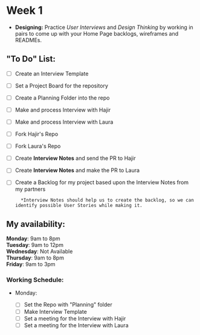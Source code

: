 # Week 1
- **Designing:** Practice *User Interviews* and *Design Thinking* by working in pairs to come up with your Home Page backlogs, wireframes and READMEs.

## "To Do" List:  
- [ ] Create an Interview Template
- [ ] Set a Project Board for the repository
- [ ] Create a Planning Folder into the repo
- [ ] Make and process Interview with Hajir
- [ ] Make and process Interview with Laura 
- [ ] Fork Hajir's Repo
- [ ] Fork Laura's Repo
- [ ] Create **Interview Notes** and send the PR to Hajir
- [ ] Create **Interview Notes** and make the PR to Laura
- [ ] Create a Backlog for my project based upon the Interview Notes from my partners

        *Interview Notes should help us to create the backlog, so we can identify possible User Stories while making it.

## My availability:
**Monday**: 9am to 8pm  
**Tuesday**: 9am to 12pm  
**Wednesday**: Not Available  
**Thursday**: 9am to 8pm  
**Friday**: 9am to 3pm

### Working Schedule:
- Monday:  
  
    - [ ] Set the Repo with "Planning" folder
    - [ ] Make Interview Template
    - [ ] Set a meeting for the Interview with Hajir
    - [ ] Set a meeting for the Interview with Laura